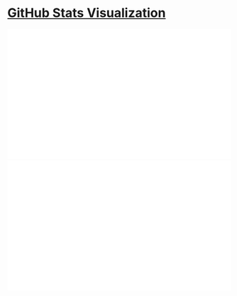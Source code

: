 # [GitHub Stats Visualization](https://github.com/jstrieb/github-stats)


<a href="https://github.com/jstrieb/github-stats">
<img src="https://raw.githubusercontent.com/divya-196/divya-196/master/generated/overview.svg#gh-dark-mode-only" />
<img src="https://raw.githubusercontent.com/divya-196/divya-196/master/generated/languages.svg#gh-dark-mode-only" />
</a>

